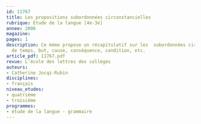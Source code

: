 ```yaml
---
id: 11767
title: Les propositions subordonnées circonstancielles
rubrique: Étude de la langue [4e-3e]
annee: 2006
magazine: 
pages: 1
description: Ce mémo propose un récapitulatif sur les  subordonnées circonstancielles
  de temps, but, cause, conséquence, condition, etc.
article_pdf: 11767.pdf
revue: L’école des lettres des collèges
auteurs:
- Catherine Jocqz-Rubin
disciplines:
- français
niveau_etudes:
- quatrième
- troisième
programmes:
- étude de la langue - grammaire
---
```

